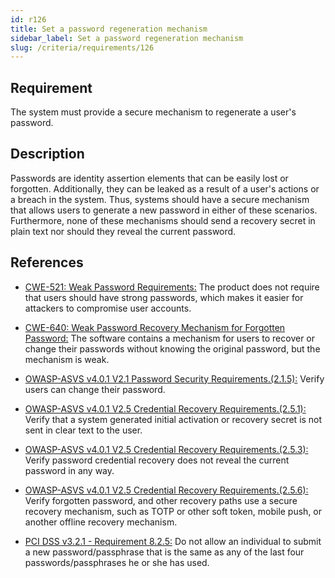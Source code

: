 ```yaml
---
id: r126
title: Set a password regeneration mechanism
sidebar_label: Set a password regeneration mechanism
slug: /criteria/requirements/126
---
```


## Requirement

The system must provide a secure mechanism
to regenerate a user's password.

## Description

Passwords are identity assertion elements
that can be easily lost or forgotten.
Additionally,
they can be leaked
as a result of a user's actions
or a breach in the system.
Thus,
systems should have a secure mechanism
that allows users
to generate a new password
in either of these scenarios.
Furthermore,
none of these mechanisms
should send a recovery secret
in plain text
nor should they reveal the current password.

## References

- [CWE-521: Weak Password Requirements:](https://cwe.mitre.org/data/definitions/521.html)
  The product does not require
  that users should have strong passwords,
  which makes it easier for attackers
  to compromise user accounts.

- [CWE-640: Weak Password Recovery Mechanism for Forgotten Password:](https://cwe.mitre.org/data/definitions/640.html)
  The software contains a mechanism
  for users to recover
  or change their passwords
  without knowing the original password,
  but the mechanism is weak.

- [OWASP-ASVS v4.0.1 V2.1 Password Security Requirements.(2.1.5):](https://owasp.org/www-pdf-archive/OWASP_Application_Security_Verification_Standard_4.0-en.pdf)
  Verify users can change their password.

- [OWASP-ASVS v4.0.1 V2.5 Credential Recovery Requirements.(2.5.1):](https://owasp.org/www-pdf-archive/OWASP_Application_Security_Verification_Standard_4.0-en.pdf)
  Verify that a system generated initial activation
  or recovery secret
  is not sent in clear text
  to the user.

- [OWASP-ASVS v4.0.1 V2.5 Credential Recovery Requirements.(2.5.3):](https://owasp.org/www-pdf-archive/OWASP_Application_Security_Verification_Standard_4.0-en.pdf)
  Verify password credential recovery
  does not reveal the current password
  in any way.

- [OWASP-ASVS v4.0.1 V2.5 Credential Recovery Requirements.(2.5.6):](https://owasp.org/www-pdf-archive/OWASP_Application_Security_Verification_Standard_4.0-en.pdf)
  Verify forgotten password,
  and other recovery paths
  use a secure recovery mechanism,
  such as TOTP or other soft token,
  mobile push,
  or another offline recovery mechanism.

- [PCI DSS v3.2.1 - Requirement 8.2.5:](https://www.pcisecuritystandards.org/documents/PCI_DSS_v3-2-1.pdf)
  Do not allow an individual to submit
  a new password/passphrase
  that is the same
  as any of the last four passwords/passphrases
  he or she has used.
